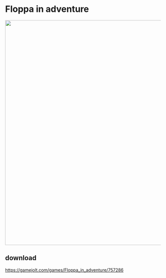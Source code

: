 # Floppa in  adventure

<p align="center">
      <img src="https://ibb.co/wz2vmWb" width="726">
</p>

## download
https://gamejolt.com/games/Floppa_in_adventure/757286
